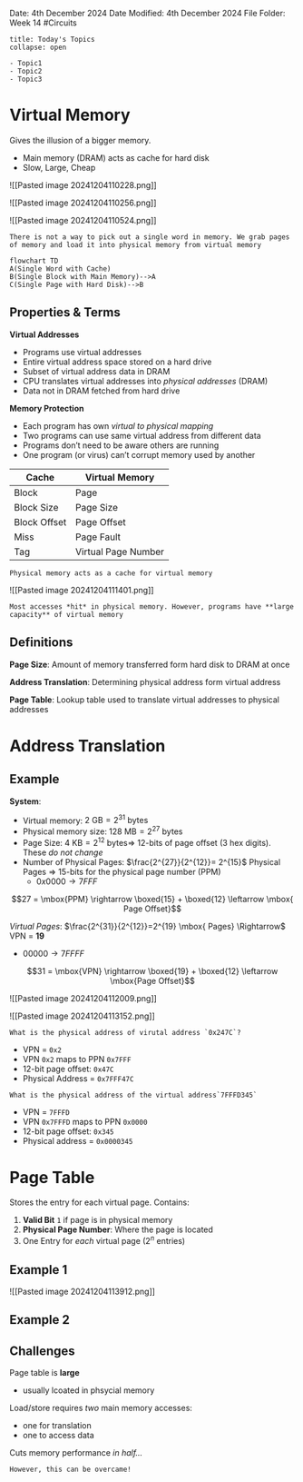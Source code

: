 Date: 4th December 2024
Date Modified: 4th December 2024
File Folder: Week 14
#Circuits

```ad-abstract
title: Today's Topics
collapse: open

- Topic1
- Topic2
- Topic3

```

# Virtual Memory

Gives the illusion of a bigger memory. 
- Main memory (DRAM) acts as cache for hard disk
- Slow, Large, Cheap

![[Pasted image 20241204110228.png]]

![[Pasted image 20241204110256.png]]

![[Pasted image 20241204110524.png]]
```ad-warning
There is not a way to pick out a single word in memory. We grab pages of memory and load it into physical memory from virtual memory
```

```mermaid
flowchart TD
A(Single Word with Cache)
B(Single Block with Main Memory)-->A
C(Single Page with Hard Disk)-->B
```

## Properties & Terms

**Virtual Addresses**
- Programs use virtual addresses
- Entire virtual address space stored on a hard drive
- Subset of virtual address data in DRAM
- CPU translates virtual addresses into *physical addresses* (DRAM)
- Data not in DRAM fetched from hard drive

**Memory Protection**
- Each program has own *virtual to physical mapping*
- Two programs can use same virtual address from different data
- Programs don’t need to be aware others are running
- One program (or virus) can’t corrupt memory used by another

| Cache        | Virtual Memory      |
| ------------ | ------------------- |
| Block        | Page                |
| Block Size   | Page Size           |
| Block Offset | Page Offset         |
| Miss         | Page Fault          |
| Tag          | Virtual Page Number |
```ad-important
Physical memory acts as a cache for virtual memory
```

![[Pasted image 20241204111401.png]]
```ad-note
Most accesses *hit* in physical memory. However, programs have **large capacity** of virtual memory
```

## Definitions

**Page Size**: Amount of memory transferred form hard disk to DRAM at once

**Address Translation**: Determining physical address form virtual address

**Page Table**: Lookup table used to translate virtual addresses to physical addresses
# Address Translation

## Example

**System**:
- Virtual memory: $2 \mbox{ GB} = 2^{31} \mbox{ bytes}$
- Physical memory size: $128 \mbox{ MB} = 2^{27} \mbox{ bytes}$
- Page Size: $4 \mbox{ KB} = 2^{12} \mbox{ bytes} \Rightarrow$ 12-bits of page offset (3 hex digits). These *do not change*
- Number of Physical Pages: $\frac{2^{27}}{2^{12}}= 2^{15}$ Physical Pages $\Rightarrow$ 15-bits for the physical page number (PPM)
	- $0x0000 \rightarrow 7FFF$

$$27 = \mbox{PPM} \rightarrow \boxed{15} + \boxed{12} \leftarrow \mbox{ Page Offset}$$

*Virtual Pages*: $\frac{2^{31}}{2^{12}}=2^{19} \mbox{ Pages} \Rightarrow$ VPN = **19**
- $00000 \rightarrow 7FFFF$

$$31 = \mbox{VPN} \rightarrow \boxed{19} + \boxed{12} \leftarrow \mbox{Page Offset}$$


![[Pasted image 20241204112009.png]]

![[Pasted image 20241204113152.png]]

```ad-question
What is the physical address of virutal address `0x247C`?
```

- VPN = `0x2`
- VPN `0x2` maps to PPN `0x7FFF`
- 12-bit page offset: `0x47C`
- Physical Address = `0x7FFF47C`

```ad-question
What is the physical address of the virtual address`7FFFD345`
```

- VPN = `7FFFD`
- VPN `0x7FFFD` maps to PPN `0x0000`
- 12-bit page offset: `0x345`
- Physical address = `0x0000345`

# Page Table

Stores the entry for each virtual page. Contains:
1. **Valid Bit** `1` if page is in physical memory
2. **Physical Page Number**: Where the page is located
3. One Entry for *each* virtual page ($2^n$ entries)

## Example 1

![[Pasted image 20241204113912.png]]
## Example 2

## Challenges

Page table is **large**
- usually lcoated in phsycial memory

Load/store requires *two* main memory accesses:
- one for translation
- one to access data

Cuts memory performance *in half…*

```ad-note
However, this can be overcame!
```






